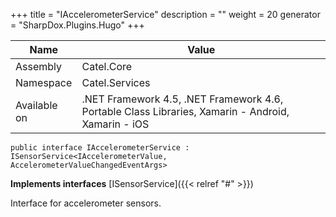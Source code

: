 

+++
title = "IAccelerometerService" 
description = ""
weight = 20
generator = "SharpDox.Plugins.Hugo"
+++

Name|Value
---|---
Assembly|Catel.Core
Namespace|Catel.Services
Available on|.NET Framework 4.5, .NET Framework 4.6, Portable Class Libraries, Xamarin - Android, Xamarin - iOS

```
public interface IAccelerometerService : ISensorService<IAccelerometerValue, AccelerometerValueChangedEventArgs>
```

**Implements interfaces**
[ISensorService]({{< relref "#" >}})

Interface for accelerometer sensors.

